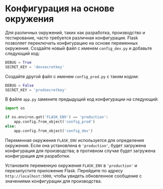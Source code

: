 # Конфигурация на основе окружения

Для различных окружений, таких как разработка, производство и тестирование, часто требуется различная конфигурация. Flask позволяет переключать конфигурацию на основе переменных окружения. Создайте новый файл с именем `config_dev.py` и добавьте следующий код:

```python
DEBUG = True
SECRET_KEY = 'devsecretkey'
```

Создайте другой файл с именем `config_prod.py` с таким кодом:

```python
DEBUG = False
SECRET_KEY = 'prodsecretkey'
```

В файле `app.py` замените предыдущий код конфигурации на следующий:

```python
import os

if os.environ.get('FLASK_ENV') == 'production':
    app.config.from_object('config_prod')
else:
    app.config.from_object('config_dev')
```

Переменная окружения `FLASK_ENV` используется для определения окружения. Если она установлена в `'production'`, будет загружена конфигурация для производства; в противном случае будет загружена конфигурация для разработки.

Установите переменную окружения `FLASK_ENV` в `'production'` и перезапустите приложение Flask. Перейдите по адресу `http://localhost:5000`, чтобы увидеть обновленное сообщение с значениями конфигурации для производства.
